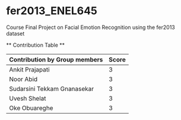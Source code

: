 # fer2013_ENEL645

Course Final Project on Facial Emotion Recognition using the fer2013 dataset

** Contribution Table **

| Contribution by Group members | Score    |
| ----------------------------- | -------- |
| Ankit Prajapati               |     3    |
| Noor Abid                     |     3    |
| Sudarsini Tekkam Gnanasekar   |     3    |
| Uvesh Shelat                  |     3    |
| Oke Obuareghe                 |     3    |

